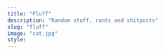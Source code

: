```yaml
---
title: "Fluff"
description: "Random stuff, rants and shitposts"
slug: "fluff"
image: "cat.jpg"
style:
---
```

